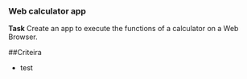 ### Web calculator app

<b>Task</b>
Create an app to execute the functions of a calculator on a Web Browser.

##Criteira
<ul><li>test</li></ul>
